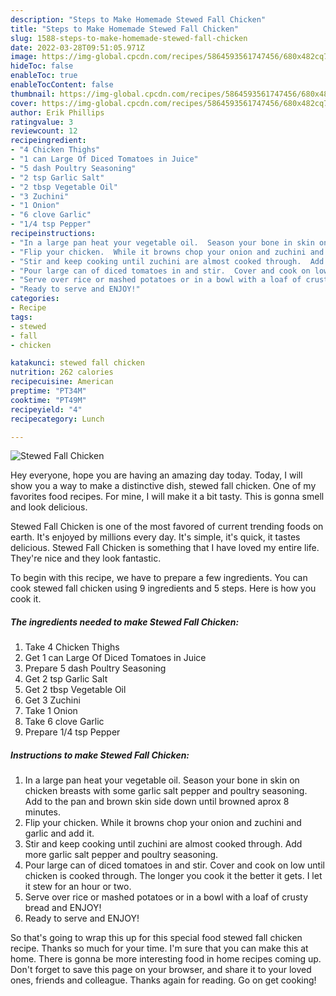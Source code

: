 ```yaml
---
description: "Steps to Make Homemade Stewed Fall Chicken"
title: "Steps to Make Homemade Stewed Fall Chicken"
slug: 1588-steps-to-make-homemade-stewed-fall-chicken
date: 2022-03-28T09:51:05.971Z
image: https://img-global.cpcdn.com/recipes/5864593561747456/680x482cq70/stewed-fall-chicken-recipe-main-photo.jpg
hideToc: false
enableToc: true
enableTocContent: false
thumbnail: https://img-global.cpcdn.com/recipes/5864593561747456/680x482cq70/stewed-fall-chicken-recipe-main-photo.jpg
cover: https://img-global.cpcdn.com/recipes/5864593561747456/680x482cq70/stewed-fall-chicken-recipe-main-photo.jpg
author: Erik Phillips
ratingvalue: 3
reviewcount: 12
recipeingredient:
- "4 Chicken Thighs"
- "1 can Large Of Diced Tomatoes in Juice"
- "5 dash Poultry Seasoning"
- "2 tsp Garlic Salt"
- "2 tbsp Vegetable Oil"
- "3 Zuchini"
- "1 Onion"
- "6 clove Garlic"
- "1/4 tsp Pepper"
recipeinstructions:
- "In a large pan heat your vegetable oil.  Season your bone in skin on chicken breasts with some garlic salt pepper and poultry seasoning.  Add to the pan and brown skin side down until browned aprox 8 minutes."
- "Flip your chicken.  While it browns chop your onion and zuchini and garlic and add it."
- "Stir and keep cooking until zuchini are almost cooked through.  Add more garlic salt pepper and poultry seasoning."
- "Pour large can of diced tomatoes in and stir.  Cover and cook on low until chicken is cooked through.   The longer you cook it the better it gets.   I let it stew for an hour or two."
- "Serve over rice or mashed potatoes or in a bowl with a loaf of crusty bread and ENJOY!"
- "Ready to serve and ENJOY!"
categories:
- Recipe
tags:
- stewed
- fall
- chicken

katakunci: stewed fall chicken 
nutrition: 262 calories
recipecuisine: American
preptime: "PT34M"
cooktime: "PT49M"
recipeyield: "4"
recipecategory: Lunch

---
```



![Stewed Fall Chicken](https://img-global.cpcdn.com/recipes/5864593561747456/680x482cq70/stewed-fall-chicken-recipe-main-photo.jpg)

Hey everyone, hope you are having an amazing day today. Today, I will show you a way to make a distinctive dish, stewed fall chicken. One of my favorites food recipes. For mine, I will make it a bit tasty. This is gonna smell and look delicious.



Stewed Fall Chicken is one of the most favored of current trending foods on earth. It's enjoyed by millions every day. It's simple, it's quick, it tastes delicious. Stewed Fall Chicken is something that I have loved my entire life. They're nice and they look fantastic.


To begin with this recipe, we have to prepare a few ingredients. You can cook stewed fall chicken using 9 ingredients and 5 steps. Here is how you cook it.

<!--inarticleads1-->

##### The ingredients needed to make Stewed Fall Chicken:

1. Take 4 Chicken Thighs
1. Get 1 can Large Of Diced Tomatoes in Juice
1. Prepare 5 dash Poultry Seasoning
1. Get 2 tsp Garlic Salt
1. Get 2 tbsp Vegetable Oil
1. Get 3 Zuchini
1. Take 1 Onion
1. Take 6 clove Garlic
1. Prepare 1/4 tsp Pepper




<!--inarticleads2-->

##### Instructions to make Stewed Fall Chicken:

1. In a large pan heat your vegetable oil.  Season your bone in skin on chicken breasts with some garlic salt pepper and poultry seasoning.  Add to the pan and brown skin side down until browned aprox 8 minutes.
1. Flip your chicken.  While it browns chop your onion and zuchini and garlic and add it.
1. Stir and keep cooking until zuchini are almost cooked through.  Add more garlic salt pepper and poultry seasoning.
1. Pour large can of diced tomatoes in and stir.  Cover and cook on low until chicken is cooked through.   The longer you cook it the better it gets.   I let it stew for an hour or two.
1. Serve over rice or mashed potatoes or in a bowl with a loaf of crusty bread and ENJOY!
1. Ready to serve and ENJOY!



So that's going to wrap this up for this special food stewed fall chicken recipe. Thanks so much for your time. I'm sure that you can make this at home. There is gonna be more interesting food in home recipes coming up. Don't forget to save this page on your browser, and share it to your loved ones, friends and colleague. Thanks again for reading. Go on get cooking!
